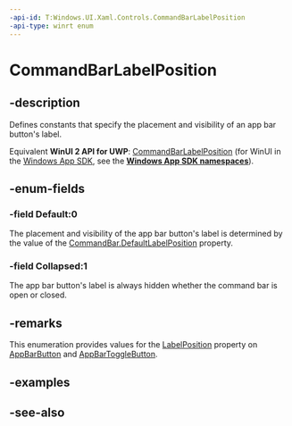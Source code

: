 ```yaml
---
-api-id: T:Windows.UI.Xaml.Controls.CommandBarLabelPosition
-api-type: winrt enum
---
```


<!-- Enumeration syntax
public enum Windows.UI.Xaml.Controls.CommandBarLabelPosition : int
-->

# CommandBarLabelPosition

## -description
Defines constants that specify the placement and visibility of an app bar button's label.

Equivalent **WinUI 2 API for UWP**: [CommandBarLabelPosition](/windows/winui/api/microsoft.ui.xaml.controls.commandbarlabelposition) (for WinUI in the [Windows App SDK](/windows/apps/windows-app-sdk/), see the **[Windows App SDK namespaces](/windows/windows-app-sdk/api/winrt/)**).

## -enum-fields
### -field Default:0
The placement and visibility of the app bar button's label is determined by the value of the [CommandBar.DefaultLabelPosition](commandbar_defaultlabelposition.md) property.

### -field Collapsed:1
The app bar button's label is always hidden whether the command bar is open or closed.


## -remarks
This enumeration provides values for the [LabelPosition](appbarbutton_labelposition.md) property on [AppBarButton](appbarbutton.md) and [AppBarToggleButton](appbartogglebutton.md).

## -examples

## -see-also
